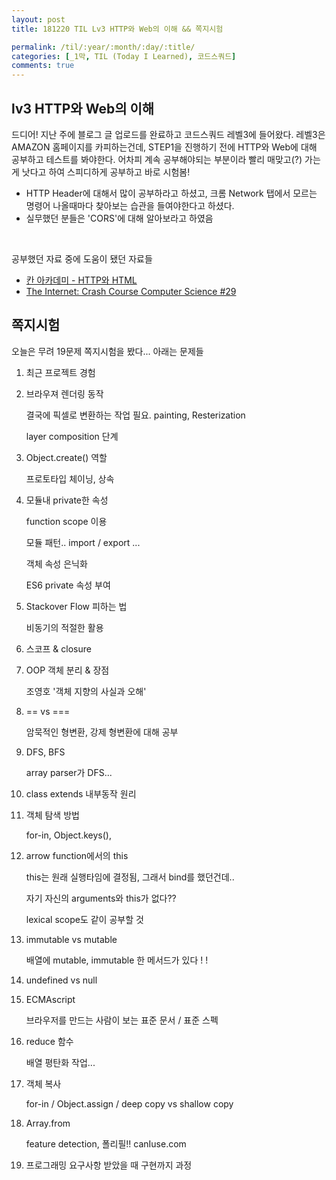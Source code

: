 ```yaml
---
layout: post
title: 181220 TIL Lv3 HTTP와 Web의 이해 && 쪽지시험

permalink: /til/:year/:month/:day/:title/
categories: [_1막, TIL (Today I Learned), 코드스쿼드]
comments: true
---
```


## lv3 HTTP와 Web의 이해

드디어! 지난 주에 블로그 글 업로드를 완료하고 코드스쿼드 레벨3에 들어왔다. 
레벨3은 AMAZON 홈페이지를 카피하는건데, STEP1을 진행하기 전에 HTTP와 Web에 대해 공부하고 테스트를 봐야한다. 
어차피 계속 공부해야되는 부분이라 빨리 매맞고(?) 가는 게 낫다고 하여 스피디하게 공부하고 바로 시험봄! 
- HTTP Header에 대해서 많이 공부하라고 하셨고, 크롬 Network 탭에서 모르는 명령어 나올때마다 찾아보는 습관을 들여야한다고 하셨다.
- 실무했던 분들은 'CORS'에 대해 알아보라고 하였음

<br>

공부했던 자료 중에 도움이 됐던 자료들
- [칸 아카데미 - HTTP와 HTML](https://ko.khanacademy.org/computing/computer-science/internet-intro/internet-works-intro/v/the-internet-http-and-html)
- [The Internet: Crash Course Computer Science #29](https://www.youtube.com/watch?v=AEaKrq3SpW8)

## 쪽지시험
오늘은 무려 19문제 쪽지시험을 봤다... 아래는 문제들

1. 최근 프로젝트 경험 
2. 브라우져 렌더링 동작 

    결국에 픽셀로 변환하는 작업 필요. painting, Resterization

     layer composition 단계 

3. Object.create() 역할

    프로토타입 체이닝, 상속 

4. 모듈내 private한 속성

    function scope 이용 

    모듈 패턴.. import / export ... 

    객체 속성 은닉화 

    ES6 private 속성 부여 

5. Stackover Flow 피하는 법

    비동기의 적절한 활용

6. 스코프 & closure
7. OOP 객체 분리 & 장점 

    조영호 '객체 지향의 사실과 오해' 

8. == vs ===

    암묵적인 형변환, 강제 형변환에 대해 공부 

9. DFS, BFS

    array parser가 DFS... 

10. class extends 내부동작 원리
11. 객체 탐색 방법 

    for-in, Object.keys(), 

12. arrow function에서의 this

    this는 원래 실행타임에 결정됨, 그래서 bind를 했던건데..

    자기 자신의 arguments와 this가 없다?? 

    lexical scope도 같이 공부할 것

13. immutable vs mutable

    배열에 mutable, immutable 한 메서드가 있다 ! ! 

14. undefined vs null
15. ECMAscript

    브라우저를 만드는 사람이 보는 표준 문서 / 표준 스펙

16. reduce 함수

    배열 평탄화 작업... 

17. 객체 복사

    for-in / Object.assign /  deep copy vs shallow copy 

18. Array.from

    feature detection, 폴리필!! canIuse.com

19. 프로그래밍 요구사항 받았을 때 구현까지 과정 
